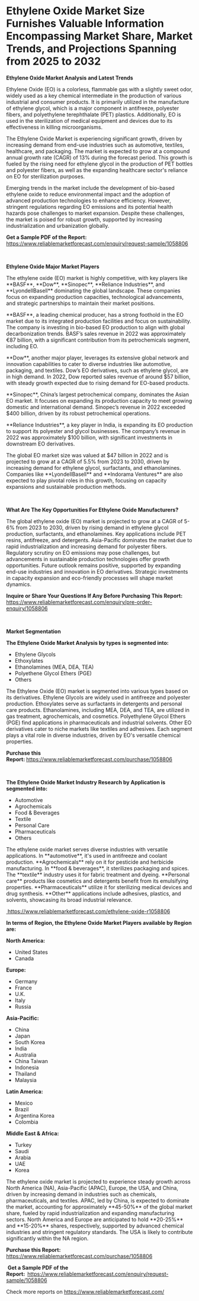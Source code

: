 <p><h1>Ethylene Oxide Market Size Furnishes Valuable Information Encompassing Market Share, Market Trends, and Projections Spanning from 2025 to 2032</h1></p><p><strong>Ethylene Oxide Market Analysis and Latest Trends</strong></p>
<p><p>Ethylene Oxide (EO) is a colorless, flammable gas with a slightly sweet odor, widely used as a key chemical intermediate in the production of various industrial and consumer products. It is primarily utilized in the manufacture of ethylene glycol, which is a major component in antifreeze, polyester fibers, and polyethylene terephthalate (PET) plastics. Additionally, EO is used in the sterilization of medical equipment and devices due to its effectiveness in killing microorganisms.</p><p>The Ethylene Oxide Market is experiencing significant growth, driven by increasing demand from end-use industries such as automotive, textiles, healthcare, and packaging. The market is expected to grow at a compound annual growth rate (CAGR) of 13% during the forecast period. This growth is fueled by the rising need for ethylene glycol in the production of PET bottles and polyester fibers, as well as the expanding healthcare sector's reliance on EO for sterilization purposes.</p><p>Emerging trends in the market include the development of bio-based ethylene oxide to reduce environmental impact and the adoption of advanced production technologies to enhance efficiency. However, stringent regulations regarding EO emissions and its potential health hazards pose challenges to market expansion. Despite these challenges, the market is poised for robust growth, supported by increasing industrialization and urbanization globally.</p></p>
<p><strong>Get a Sample PDF of the Report:&nbsp;</strong> <a href="https://www.reliablemarketforecast.com/enquiry/request-sample/1058806?utm_campaign=1097&utm_medium=2&utm_source=Github&utm_content=ia&utm_term=25012025&utm_id=ethylene-oxide">https://www.reliablemarketforecast.com/enquiry/request-sample/1058806</a></p>
<p>&nbsp;</p>
<p><strong>Ethylene Oxide Major Market Players</strong></p>
<p><p>The ethylene oxide (EO) market is highly competitive, with key players like **BASF**, **Dow**, **Sinopec**, **Reliance Industries**, and **LyondellBasell** dominating the global landscape. These companies focus on expanding production capacities, technological advancements, and strategic partnerships to maintain their market positions.</p><p>**BASF**, a leading chemical producer, has a strong foothold in the EO market due to its integrated production facilities and focus on sustainability. The company is investing in bio-based EO production to align with global decarbonization trends. BASF’s sales revenue in 2022 was approximately €87 billion, with a significant contribution from its petrochemicals segment, including EO.</p><p>**Dow**, another major player, leverages its extensive global network and innovation capabilities to cater to diverse industries like automotive, packaging, and textiles. Dow’s EO derivatives, such as ethylene glycol, are in high demand. In 2022, Dow reported sales revenue of around $57 billion, with steady growth expected due to rising demand for EO-based products.</p><p>**Sinopec**, China’s largest petrochemical company, dominates the Asian EO market. It focuses on expanding its production capacity to meet growing domestic and international demand. Sinopec’s revenue in 2022 exceeded $400 billion, driven by its robust petrochemical operations.</p><p>**Reliance Industries**, a key player in India, is expanding its EO production to support its polyester and glycol businesses. The company’s revenue in 2022 was approximately $100 billion, with significant investments in downstream EO derivatives.</p><p>The global EO market size was valued at $47 billion in 2022 and is projected to grow at a CAGR of 5.5% from 2023 to 2030, driven by increasing demand for ethylene glycol, surfactants, and ethanolamines. Companies like **LyondellBasell** and **Indorama Ventures** are also expected to play pivotal roles in this growth, focusing on capacity expansions and sustainable production methods.</p></p>
<p>&nbsp;</p>
<p><strong>What Are The Key Opportunities For Ethylene Oxide Manufacturers?</strong></p>
<p><p>The global ethylene oxide (EO) market is projected to grow at a CAGR of 5-6% from 2023 to 2030, driven by rising demand in ethylene glycol production, surfactants, and ethanolamines. Key applications include PET resins, antifreeze, and detergents. Asia-Pacific dominates the market due to rapid industrialization and increasing demand for polyester fibers. Regulatory scrutiny on EO emissions may pose challenges, but advancements in sustainable production technologies offer growth opportunities. Future outlook remains positive, supported by expanding end-use industries and innovation in EO derivatives. Strategic investments in capacity expansion and eco-friendly processes will shape market dynamics.</p></p>
<p><strong>Inquire or Share Your Questions If Any Before Purchasing This Report:</strong> <a href="https://www.reliablemarketforecast.com/enquiry/pre-order-enquiry/1058806?utm_campaign=1097&utm_medium=2&utm_source=Github&utm_content=ia&utm_term=25012025&utm_id=ethylene-oxide">https://www.reliablemarketforecast.com/enquiry/pre-order-enquiry/1058806</a></p>
<p>&nbsp;</p>
<p><strong>Market Segmentation</strong></p>
<p><strong>The Ethylene Oxide Market Analysis by types is segmented into:</strong></p>
<p><ul><li>Ethylene Glycols</li><li>Ethoxylates</li><li>Ethanolamines (MEA, DEA, TEA)</li><li>Polyethene Glycol Ethers (PGE)</li><li>Others</li></ul></p>
<p><p>The Ethylene Oxide (EO) market is segmented into various types based on its derivatives. Ethylene Glycols are widely used in antifreeze and polyester production. Ethoxylates serve as surfactants in detergents and personal care products. Ethanolamines, including MEA, DEA, and TEA, are utilized in gas treatment, agrochemicals, and cosmetics. Polyethylene Glycol Ethers (PGE) find applications in pharmaceuticals and industrial solvents. Other EO derivatives cater to niche markets like textiles and adhesives. Each segment plays a vital role in diverse industries, driven by EO's versatile chemical properties.</p></p>
<p><strong>Purchase this Report:&nbsp;</strong><a href="https://www.reliablemarketforecast.com/purchase/1058806?utm_campaign=1097&utm_medium=2&utm_source=Github&utm_content=ia&utm_term=25012025&utm_id=ethylene-oxide">https://www.reliablemarketforecast.com/purchase/1058806</a></p>
<p>&nbsp;</p>
<p><strong>The Ethylene Oxide Market Industry Research by Application is segmented into:</strong></p>
<p><ul><li>Automotive</li><li>Agrochemicals</li><li>Food & Beverages</li><li>Textile</li><li>Personal Care</li><li>Pharmaceuticals</li><li>Others</li></ul></p>
<p><p>The ethylene oxide market serves diverse industries with versatile applications. In **automotive**, it's used in antifreeze and coolant production. **Agrochemicals** rely on it for pesticide and herbicide manufacturing. In **food & beverages**, it sterilizes packaging and spices. The **textile** industry uses it for fabric treatment and dyeing. **Personal care** products like cosmetics and detergents benefit from its emulsifying properties. **Pharmaceuticals** utilize it for sterilizing medical devices and drug synthesis. **Other** applications include adhesives, plastics, and solvents, showcasing its broad industrial relevance.</p></p>
<p><a href="https://www.reliablemarketforecast.com/ethylene-oxide-r1058806?utm_campaign=1097&utm_medium=2&utm_source=Github&utm_content=ia&utm_term=25012025&utm_id=ethylene-oxide">&nbsp;https://www.reliablemarketforecast.com/ethylene-oxide-r1058806</a></p>
<p><strong>In terms of Region, the Ethylene Oxide Market Players available by Region are:</strong></p>
<p>
    <p> <strong> North America: </strong>
        <ul>
            <li>United States</li>
            <li>Canada</li>
        </ul>
        </p> 
    <p> <strong> Europe: </strong>
        <ul>
            <li>Germany</li>
            <li>France</li>
            <li>U.K.</li>
            <li>Italy</li>
            <li>Russia</li>
        </ul>
        </p> 
    <p> <strong> Asia-Pacific: </strong>
        <ul>
            <li>China</li>
            <li>Japan</li>
            <li>South Korea</li>
            <li>India</li>
            <li>Australia</li>
            <li>China Taiwan</li>
            <li>Indonesia</li>
            <li>Thailand</li>
            <li>Malaysia</li>
        </ul>
        </p> 
    <p> <strong> Latin America: </strong>
        <ul>
            <li>Mexico</li>
            <li>Brazil</li>
            <li>Argentina Korea</li>
            <li>Colombia</li>
        </ul>
        </p> 
    <p> <strong> Middle East & Africa: </strong>
        <ul>
            <li>Turkey</li>
            <li>Saudi</li>
            <li>Arabia</li>
            <li>UAE</li>
            <li>Korea</li>
        </ul>
    </p>
    </p>
<p><p>The ethylene oxide market is projected to experience steady growth across North America (NA), Asia-Pacific (APAC), Europe, the USA, and China, driven by increasing demand in industries such as chemicals, pharmaceuticals, and textiles. APAC, led by China, is expected to dominate the market, accounting for approximately **45-50%** of the global market share, fueled by rapid industrialization and expanding manufacturing sectors. North America and Europe are anticipated to hold **20-25%** and **15-20%** shares, respectively, supported by advanced chemical industries and stringent regulatory standards. The USA is likely to contribute significantly within the NA region.</p></p>
<p><strong>Purchase this Report: </strong><a href="https://www.reliablemarketforecast.com/purchase/1058806?utm_campaign=1097&utm_medium=2&utm_source=Github&utm_content=ia&utm_term=25012025&utm_id=ethylene-oxide">https://www.reliablemarketforecast.com/purchase/1058806</a></p>
<p>&nbsp;<strong>Get a Sample PDF of the Report:&nbsp;&nbsp;</strong><a href="https://www.reliablemarketforecast.com/enquiry/request-sample/1058806?utm_campaign=1097&utm_medium=2&utm_source=Github&utm_content=ia&utm_term=25012025&utm_id=ethylene-oxide">https://www.reliablemarketforecast.com/enquiry/request-sample/1058806</a></p>
<p><strong></strong></p>
<p>Check more reports on <a href="https://www.reliablemarketforecast.com/?utm_campaign=1097&utm_medium=2&utm_source=Github&utm_content=ia&utm_term=25012025&utm_id=ethylene-oxide">https://www.reliablemarketforecast.com/</a></p>